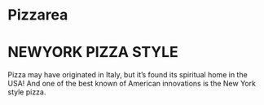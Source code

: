 # Pizzarea
# NEWYORK PIZZA STYLE
Pizza may have originated in Italy, but it’s found its spiritual home in the USA! And one of the best known of American innovations is the New York style pizza.


